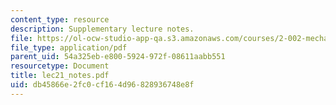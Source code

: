 ```yaml
---
content_type: resource
description: Supplementary lecture notes.
file: https://ol-ocw-studio-app-qa.s3.amazonaws.com/courses/2-002-mechanics-and-materials-ii-spring-2004/db45866e2fc0cf164d96828936748e8f_lec21_notes.pdf
file_type: application/pdf
parent_uid: 54a325eb-e800-5924-972f-08611aabb551
resourcetype: Document
title: lec21_notes.pdf
uid: db45866e-2fc0-cf16-4d96-828936748e8f
---
```

